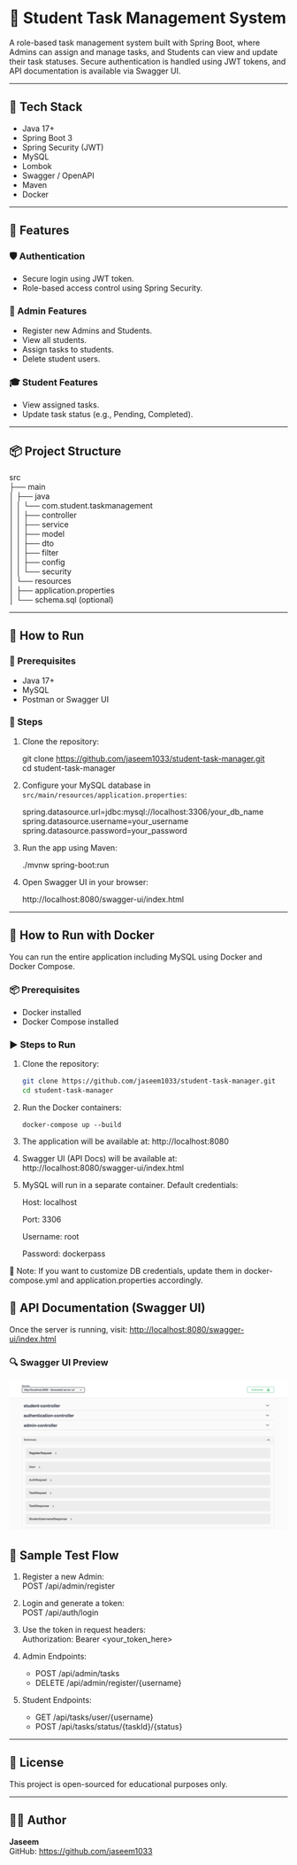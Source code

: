 # 📝 Student Task Management System

A role-based task management system built with Spring Boot, where Admins can assign and manage tasks, and Students can view and update their task statuses. Secure authentication is handled using JWT tokens, and API documentation is available via Swagger UI.

---

## 🔧 Tech Stack

- Java 17+
- Spring Boot 3
- Spring Security (JWT)
- MySQL
- Lombok
- Swagger / OpenAPI
- Maven
- Docker 

---

## 🚀 Features

### 🛡️ Authentication
- Secure login using JWT token.
- Role-based access control using Spring Security.

### 👤 Admin Features
- Register new Admins and Students.
- View all students.
- Assign tasks to students.
- Delete student users.

### 🎓 Student Features
- View assigned tasks.
- Update task status (e.g., Pending, Completed).

---

## 📦 Project Structure

src  
├── main  
│   ├── java  
│   │   └── com.student.taskmanagement  
│   │       ├── controller  
│   │       ├── service  
│   │       ├── model  
│   │       ├── dto  
│   │       ├── filter  
│   │       ├── config  
│   │       └── security  
│   └── resources  
│       ├── application.properties  
│       └── schema.sql (optional)

---

## 🧪 How to Run

### 🔸 Prerequisites

- Java 17+
- MySQL
- Postman or Swagger UI

### 🔹 Steps

1. Clone the repository:

   git clone https://github.com/jaseem1033/student-task-manager.git  
   cd student-task-manager

2. Configure your MySQL database in `src/main/resources/application.properties`:

   spring.datasource.url=jdbc:mysql://localhost:3306/your_db_name  
   spring.datasource.username=your_username  
   spring.datasource.password=your_password

3. Run the app using Maven:

   ./mvnw spring-boot:run

4. Open Swagger UI in your browser:

   http://localhost:8080/swagger-ui/index.html

---

## 🐳 How to Run with Docker

You can run the entire application including MySQL using Docker and Docker Compose.
### 📦 Prerequisites

- Docker installed
- Docker Compose installed

### ▶️ Steps to Run

1. Clone the repository:

   ```bash
   git clone https://github.com/jaseem1033/student-task-manager.git
   cd student-task-manager
2. Run the Docker containers:
   ```
   docker-compose up --build

3. The application will be available at:
http://localhost:8080


4. Swagger UI (API Docs) will be available at:
http://localhost:8080/swagger-ui/index.html


5. MySQL will run in a separate container. Default credentials:

      Host: localhost
      
      Port: 3306
      
      Username: root
      
      Password: dockerpass

📌 Note: If you want to customize DB credentials, update them in docker-compose.yml and application.properties accordingly.
## 📸 API Documentation (Swagger UI)

Once the server is running, visit: [http://localhost:8080/swagger-ui/index.html](http://localhost:8080/swagger-ui/index.html)

### 🔍 Swagger UI Preview

![Swagger UI Screenshot](assets/swagger-ui.png)


## 🔑 Sample Test Flow

1. Register a new Admin:  
   POST /api/admin/register

2. Login and generate a token:  
   POST /api/auth/login

3. Use the token in request headers:  
   Authorization: Bearer <your_token_here>

4. Admin Endpoints:
   - POST /api/admin/tasks
   - DELETE /api/admin/register/{username}

5. Student Endpoints:
   - GET /api/tasks/user/{username}
   - POST /api/tasks/status/{taskId}/{status}

---

## 📄 License

This project is open-sourced for educational purposes only.

---

## 🙋‍♂️ Author

**Jaseem**  
GitHub: https://github.com/jaseem1033
